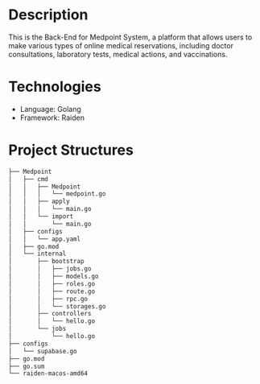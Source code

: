 # Description
This is the Back-End for Medpoint System, a platform that allows users to make various types of online medical reservations, including doctor consultations, laboratory tests, medical actions, and vaccinations.

# Technologies
- Language: Golang
- Framework: Raiden

# Project Structures

```bash
├── Medpoint
│   ├── cmd
│   │   ├── Medpoint
│   │   │   └── medpoint.go
│   │   ├── apply
│   │   │   └── main.go
│   │   └── import
│   │       └── main.go
│   ├── configs
│   │   └── app.yaml
│   ├── go.mod
│   └── internal
│       ├── bootstrap
│       │   ├── jobs.go
│       │   ├── models.go
│       │   ├── roles.go
│       │   ├── route.go
│       │   ├── rpc.go
│       │   └── storages.go
│       ├── controllers
│       │   └── hello.go
│       └── jobs
│           └── hello.go
├── configs
│   └── supabase.go
├── go.mod
├── go.sum
└── raiden-macos-amd64
```
